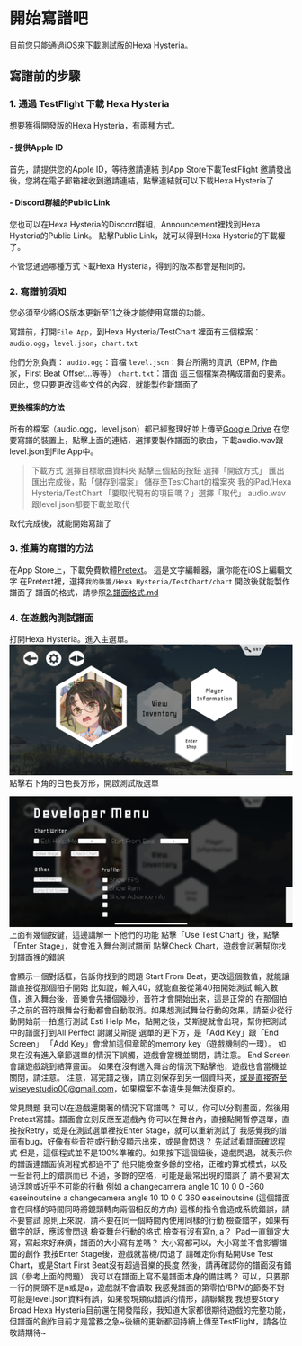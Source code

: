 # 開始寫譜吧
目前您只能通過iOS來下載測試版的Hexa Hysteria。

## 寫譜前的步驟
### 1. 通過 TestFlight 下載 Hexa Hysteria
想要獲得開發版的Hexa Hysteria，有兩種方式。

#### - 提供Apple ID
首先，請提供您的Apple ID，等待邀請連結
到App Store下載TestFlight
邀請發出後，您將在電子郵箱裡收到邀請連結，點擊連結就可以下載Hexa Hysteria了

#### - Discord群組的Public Link
您也可以在Hexa Hysteria的Discord群組，Announcement裡找到Hexa Hysteria的Public Link。
點擊Public Link，就可以得到Hexa Hysteria的下載權了。

不管您通過哪種方式下載Hexa Hysteria，得到的版本都會是相同的。

### 2. 寫譜前須知
您必須至少將iOS版本更新至11之後才能使用寫譜的功能。

寫譜前，打開`File App`，到Hexa Hysteria/TestChart
裡面有三個檔案：`audio.ogg`，`level.json`，`chart.txt`

他們分別負責：
`audio.ogg`：音檔
`level.json`：舞台所需的資訊（BPM, 作曲家，First Beat Offset...等等）
`chart.txt`：譜面
這三個檔案為構成譜面的要素。因此，您只要更改這些文件的內容，就能製作新譜面了

#### 更換檔案的方法
所有的檔案（audio.ogg，level.json）都已經整理好並上傳至[Google Drive](https://drive.google.com/drive/folders/1OVhzocI_K-VGWh_WhW6M6a4sB3SYkE1L?usp=sharing)
在您要寫譜的裝置上，點擊上面的連結，選擇要製作譜面的歌曲，下載audio.wav跟level.json到File App中。
> 下載方式
> 選擇目標歌曲資料夾
> 點擊三個點的按鈕
> 選擇「開啟方式」
> 匯出
> 匯出完成後，點「儲存到檔案」
> 儲存至TestChart的檔案夾
> 我的iPad/Hexa Hysteria/TestChart
> 「要取代現有的項目嗎？」選擇「取代」
> audio.wav跟level.json都要下載並取代

取代完成後，就能開始寫譜了

### 3. 推薦的寫譜的方法
在App Store上，下載免費軟體[Pretext](https://apps.apple.com/tw/app/pretext/id1347707000)。
這是文字編輯器，讓你能在iOS上編輯文字
在Pretext裡，選擇`我的裝置/Hexa Hysteria/TestChart/chart`
開啟後就能製作譜面了
譜面的格式，請參照[2.譜面格式.md]()

### 4. 在遊戲內測試譜面
打開Hexa Hysteria。進入主選單。
![Image of Main Menu](https://github.com/wiseyestudio00/Hexa-Hysteria-Chart-Reference/blob/main/pics/MainMenu.PNG)
點擊右下角的白色長方形，開啟測試版選單

![Image of Dev Menu](https://github.com/wiseyestudio00/Hexa-Hysteria-Chart-Reference/blob/main/pics/DeveloperMenu.PNG)
上面有幾個按鍵，這邊講解一下他們的功能
點擊「Use Test Chart」後，點擊「Enter Stage」，就會進入舞台測試譜面
點擊Check Chart，遊戲會試著幫你找到譜面裡的錯誤

會顯示一個對話框，告訴你找到的問題
Start From Beat，更改這個數值，就能讓譜直接從那個拍子開始
比如說，輸入40，就能直接從第40拍開始測試
輸入數值，進入舞台後，音樂會先播個幾秒，音符才會開始出來，這是正常的
在那個拍子之前的音符跟舞台行動都會自動取消。如果想測試舞台行動的效果，請至少從行動開始前一拍進行測試
Esti Help Me，點開之後，艾斯提就會出現，幫你把測試中的譜面打到All Perfect
謝謝艾斯提
選單的更下方，是「Add Key」跟「End Screen」
「Add Key」會增加這個章節的memory key（遊戲機制的一環）。
如果在沒有進入章節選單的情況下誤觸，遊戲會當機並關閉，請注意。
End Screen會讓遊戲跳到結算畫面。
如果在沒有進入舞台的情況下點擊他，遊戲也會當機並關閉，請注意。
注意，寫完譜之後，請立刻保存到另一個資料夾，或是直接寄至wiseyestudio00@gmail.com，如果檔案不幸遺失是無法復原的。

常見問題
我可以在遊戲還開著的情況下寫譜嗎？
可以，你可以分割畫面，然後用Pretext寫譜。譜面會立刻反應至遊戲內
你可以在舞台內，直接點開暫停選單，直接按Retry，或是在測試選單裡按Enter Stage，就可以重新測試了
我感覺我的譜面有bug，好像有些音符或行動沒顯示出來，或是會閃退？
先試試看譜面確認程式
但是，這個程式並不是100%準確的。如果按下這個鈕後，遊戲閃退，就表示你的譜面連譜面偵測程式都過不了
他只能檢查多餘的空格，正確的算式模式，以及一些音符上的錯誤而已
不過，多餘的空格，可能是最常出現的錯誤了
請不要寫太過浮誇或近乎不可能的行動
例如
a changecamera angle 10 10 0 0 -360 easeinoutsine
a changecamera angle 10 10 0 0 360 easeinoutsine
(這個譜面會在同樣的時間同時將鏡頭轉向兩個相反的方向)
這樣的指令會造成系統錯誤，請不要嘗試
原則上來說，請不要在同一個時間內使用同樣的行動
檢查錯字，如果有錯字的話，應該會閃退
檢查舞台行動的格式
檢查有沒有寫n, a？
iPad一直鎖定大寫，寫起來好麻煩，譜面的大小寫有差嗎？
大小寫都可以，大小寫並不會影響譜面的創作
我按Enter Stage後，遊戲就當機/閃退了
請確定你有點開Use Test Chart，或是Start First Beat沒有超過音樂的長度
然後，請再確認你的譜面沒有錯誤（參考上面的問題）
我可以在譜面上寫不是譜面本身的備註嗎？
可以，只要那一行的開頭不是n或是a，遊戲就不會讀取
我感覺譜面的第零拍/BPM的節奏不對
可能是level.json資料有誤，如果發現類似錯誤的情形，請聯繫我
我想要Story Broad
Hexa Hysteria目前還在開發階段，我知道大家都很期待遊戲的完整功能，但譜面的創作目前才是當務之急~後續的更新都回持續上傳至TestFlight，請各位敬請期待~
